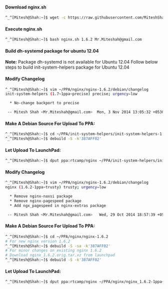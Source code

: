 #### Download nginx.sh

```bash
^_^[Mitesh@Shah:~]$ wget -c https://raw.githubusercontent.com/MiteshShah/launchpad/master/nginx.sh
```

#### Execute nginx.sh

```bash
^_^[Mitesh@Shah:~]$ bash nginx.sh 1.6.2 Mr.Miteshah@gmail.com
```

#### Build dh-systemd package for ubuntu 12.04
**Note:** Package dh-systemd is not available for Ubuntu 12.04
Follow below steps to build init-system-helpers package for Ubuntu 12.04
#### Modify Changelog

```bash
^_^[Mitesh@Shah:~]$ vim ~/PPA/nginx/nginx-1.6.2/debian/changelog
init-system-helpers (1.7~1ppa~precise) precise; urgency=low

  * No-change backport to precise

 -- Mitesh Shah <Mr.Miteshah@gmail.com>  Mon, 3 Nov 2014 13:05:32 +0530

```

#### Make A Debian Source For Upload To PPA:
```bash
^_^[Mitesh@Shah:~]$ cd ~/PPA/init-system-helpers/init-system-helpers-1.7
^_^[Mitesh@Shah:~]$ debuild -S -k'387AFF02'
```

#### Let Upload To LaunchPad:

```bash
^_^[Mitesh@Shah:~]$ dput ppa:rtcamp/nginx ~/PPA/init-system-helpers/init-system-helpers_1.7-1ppa~precise_source.changes
```


#### Modify Changelog

```bash
^_^[Mitesh@Shah:~]$ vim ~/PPA/nginx/nginx-1.6.2/debian/changelog
nginx (1.6.2-1ppa~trusty) trusty; urgency=low

  * Remove nginx-naxsi package
  * Remove nginx-pagespeed package
  * Add ngx_pagespeed in nginx-extras package

 -- Mitesh Shah <Mr.Miteshah@gmail.com>   Wed, 29 Oct 2014 18:57:39 +0530

```

#### Make A Debian Source For Upload To PPA:

```bash
^_^[Mitesh@Shah:~]$ cd ~/PPA/nginx/nginx-1.6.2
# For new nginx version 1.6.2
^_^[Mitesh@Shah:~]$ debuild -S -sa -k'387AFF02'
# For minor changes on existing nginx 1.6.2
# Download nginx_1.6.2.orig.tar.xz from launchpad
^_^[Mitesh@Shah:~]$ debuild -S -k'387AFF02'
```

#### Let Upload To LaunchPad:

```bash
^_^[Mitesh@Shah:~]$ dput ppa:rtcamp/nginx ~/PPA/nginx/nginx_1.6.2-1ppa~trusty_source.changes
```
